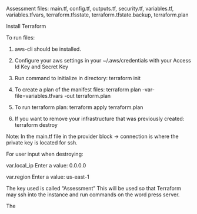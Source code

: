 
Assessment files: 
main.tf,
config.tf,
outputs.tf,
security.tf,
variables.tf,
variables.tfvars,
terraform.tfsstate,
terraform.tfstate.backup,
terraform.plan


Install Terraform

To run files:

1. aws-cli should be installed.  

2. Configure your aws settings in your ~/.aws/credentials with your Access Id Key and Secret Key 

3. Run command to initialize in directory: 
terraform init 

4. To create a plan of the manifest files:
terraform plan -var-file=variables.tfvars -out terraform.plan

5. To run terraform plan:
terraform apply terraform.plan

6. If you want to remove your infrastructure that was previously created:
terraform destroy

Note: In the main.tf file in the provider block -> connection is where the private key is located for ssh. 

For user input when destroying:

var.local_ip
Enter a value: 
0.0.0.0

var.region
Enter a value: 
us-east-1

The key used is called “Assessment”
This will be used so that Terraform may ssh into the instance and run commands on the word press server.

The 
